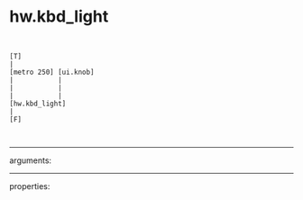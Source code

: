 # hw.kbd_light

```


[T]
|
[metro 250] [ui.knob]
|           |
|           |
|           |
[hw.kbd_light]
|
[F]

            
```
---
arguments:


---
properties:


